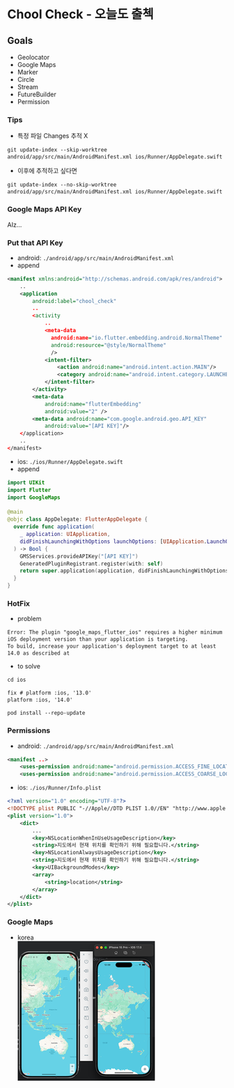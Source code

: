 # Chool Check - 오늘도 출첵

## Goals
- Geolocator
- Google Maps
- Marker
- Circle
- Stream
- FutureBuilder
- Permission

### Tips
- 특정 파일 Changes 추적 X
```shell
git update-index --skip-worktree android/app/src/main/AndroidManifest.xml ios/Runner/AppDelegate.swift
```
- 이후에 추적하고 싶다면
```shell
git update-index --no-skip-worktree android/app/src/main/AndroidManifest.xml ios/Runner/AppDelegate.swift
```

### Google Maps API Key
AIz...

### Put that API Key
- android: `./android/app/src/main/AndroidManifest.xml`
- append
```xml
<manifest xmlns:android="http://schemas.android.com/apk/res/android">
    ..
    <application
        android:label="chool_check"
        ..
        <activity
            ..
            <meta-data
              android:name="io.flutter.embedding.android.NormalTheme"
              android:resource="@style/NormalTheme"
              />
            <intent-filter>
                <action android:name="android.intent.action.MAIN"/>
                <category android:name="android.intent.category.LAUNCHER"/>
            </intent-filter>
        </activity>
        <meta-data
            android:name="flutterEmbedding"
            android:value="2" />
        <meta-data android:name="com.google.android.geo.API_KEY"
            android:value="[API KEY]"/>
    </application>
    ..
</manifest>
```

- ios: `./ios/Runner/AppDelegate.swift`
- append
```swift
import UIKit
import Flutter
import GoogleMaps

@main
@objc class AppDelegate: FlutterAppDelegate {
  override func application(
    _ application: UIApplication,
    didFinishLaunchingWithOptions launchOptions: [UIApplication.LaunchOptionsKey: Any]?
  ) -> Bool {
    GMSServices.provideAPIKey("[API KEY]")
    GeneratedPluginRegistrant.register(with: self)
    return super.application(application, didFinishLaunchingWithOptions: launchOptions)
  }
}
```

### HotFix
- problem
```text
Error: The plugin "google_maps_flutter_ios" requires a higher minimum iOS deployment version than your application is targeting. 
To build, increase your application's deployment target to at least 14.0 as described at
```
- to solve
```shell
cd ios
```
```text
fix # platform :ios, '13.0' 
platform :ios, '14.0'
```
```shell
pod install --repo-update
```

### Permissions
- android: `./android/app/src/main/AndroidManifest.xml`
```xml
<manifest ..>
    <uses-permission android:name="android.permission.ACCESS_FINE_LOCATION" />
    <uses-permission android:name="android.permission.ACCESS_COARSE_LOCATION" />
```

- ios: `./ios/Runner/Info.plist`
```xml
<?xml version="1.0" encoding="UTF-8"?>
<!DOCTYPE plist PUBLIC "-//Apple//DTD PLIST 1.0//EN" "http://www.apple.com/DTDs/PropertyList-1.0.dtd">
<plist version="1.0">
    <dict>
        ...
        <key>NSLocationWhenInUseUsageDescription</key>
        <string>지도에서 현재 위치를 확인하기 위해 필요합니다.</string>
        <key>NSLocationAlwaysUsageDescription</key>
        <string>지도에서 현재 위치를 확인하기 위해 필요합니다.</string>
        <key>UIBackgroundModes</key>
        <array>
            <string>location</string>
        </array>
    </dict>
</plist>
```

### Google Maps
- korea  
![google_maps_korea.png](chool_check/img/google_maps_korea.png)
